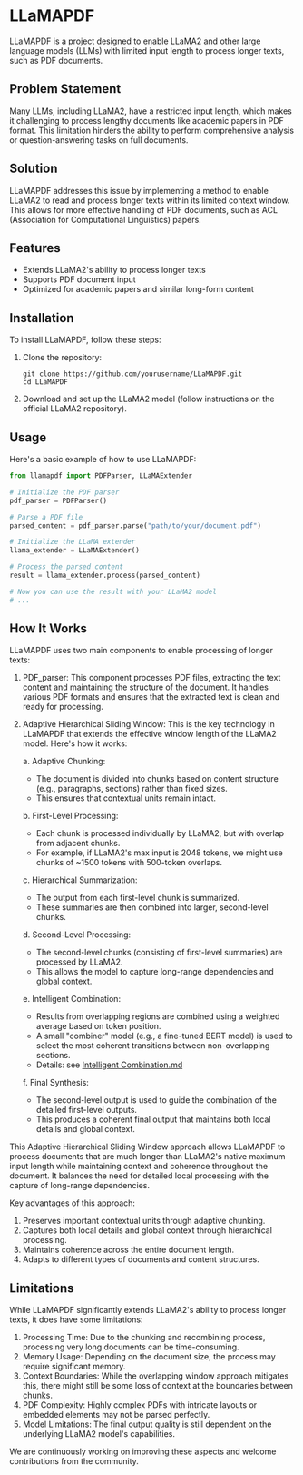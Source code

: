 # LLaMAPDF

LLaMAPDF is a project designed to enable LLaMA2 and other large language models (LLMs) with limited input length to process longer texts, such as PDF documents.

## Problem Statement

Many LLMs, including LLaMA2, have a restricted input length, which makes it challenging to process lengthy documents like academic papers in PDF format. This limitation hinders the ability to perform comprehensive analysis or question-answering tasks on full documents.

## Solution

LLaMAPDF addresses this issue by implementing a method to enable LLaMA2 to read and process longer texts within its limited context window. This allows for more effective handling of PDF documents, such as ACL (Association for Computational Linguistics) papers.

## Features

- Extends LLaMA2's ability to process longer texts
- Supports PDF document input
- Optimized for academic papers and similar long-form content

## Installation

To install LLaMAPDF, follow these steps:

1. Clone the repository:
   ```
   git clone https://github.com/yourusername/LLaMAPDF.git
   cd LLaMAPDF
   ```

2. Download and set up the LLaMA2 model (follow instructions on the official LLaMA2 repository).

## Usage

Here's a basic example of how to use LLaMAPDF:

```python
from llamapdf import PDFParser, LLaMAExtender

# Initialize the PDF parser
pdf_parser = PDFParser()

# Parse a PDF file
parsed_content = pdf_parser.parse("path/to/your/document.pdf")

# Initialize the LLaMA extender
llama_extender = LLaMAExtender()

# Process the parsed content
result = llama_extender.process(parsed_content)

# Now you can use the result with your LLaMA2 model
# ...
```

## How It Works

LLaMAPDF uses two main components to enable processing of longer texts:

1. PDF_parser: This component processes PDF files, extracting the text content and maintaining the structure of the document. It handles various PDF formats and ensures that the extracted text is clean and ready for processing.

2. Adaptive Hierarchical Sliding Window: This is the key technology in LLaMAPDF that extends the effective window length of the LLaMA2 model. Here's how it works:

   a. Adaptive Chunking:
      - The document is divided into chunks based on content structure (e.g., paragraphs, sections) rather than fixed sizes.
      - This ensures that contextual units remain intact.

   b. First-Level Processing:
      - Each chunk is processed individually by LLaMA2, but with overlap from adjacent chunks.
      - For example, if LLaMA2's max input is 2048 tokens, we might use chunks of ~1500 tokens with 500-token overlaps.

   c. Hierarchical Summarization:
      - The output from each first-level chunk is summarized.
      - These summaries are then combined into larger, second-level chunks.

   d. Second-Level Processing:
      - The second-level chunks (consisting of first-level summaries) are processed by LLaMA2.
      - This allows the model to capture long-range dependencies and global context.

   e. Intelligent Combination:
      - Results from overlapping regions are combined using a weighted average based on token position.
      - A small "combiner" model (e.g., a fine-tuned BERT model) is used to select the most coherent transitions between non-overlapping sections.
      - Details: see [Intelligent Combination.md](https://github.com/heng840/LLaMAPDF/blob/main/Intelligent%20Combination.md)

   f. Final Synthesis:
      - The second-level output is used to guide the combination of the detailed first-level outputs.
      - This produces a coherent final output that maintains both local details and global context.

This Adaptive Hierarchical Sliding Window approach allows LLaMAPDF to process documents that are much longer than LLaMA2's native maximum input length while maintaining context and coherence throughout the document. It balances the need for detailed local processing with the capture of long-range dependencies.

Key advantages of this approach:
1. Preserves important contextual units through adaptive chunking.
2. Captures both local details and global context through hierarchical processing.
3. Maintains coherence across the entire document length.
4. Adapts to different types of documents and content structures.


## Limitations

While LLaMAPDF significantly extends LLaMA2's ability to process longer texts, it does have some limitations:

1. Processing Time: Due to the chunking and recombining process, processing very long documents can be time-consuming.
2. Memory Usage: Depending on the document size, the process may require significant memory.
3. Context Boundaries: While the overlapping window approach mitigates this, there might still be some loss of context at the boundaries between chunks.
4. PDF Complexity: Highly complex PDFs with intricate layouts or embedded elements may not be parsed perfectly.
5. Model Limitations: The final output quality is still dependent on the underlying LLaMA2 model's capabilities.

We are continuously working on improving these aspects and welcome contributions from the community.
